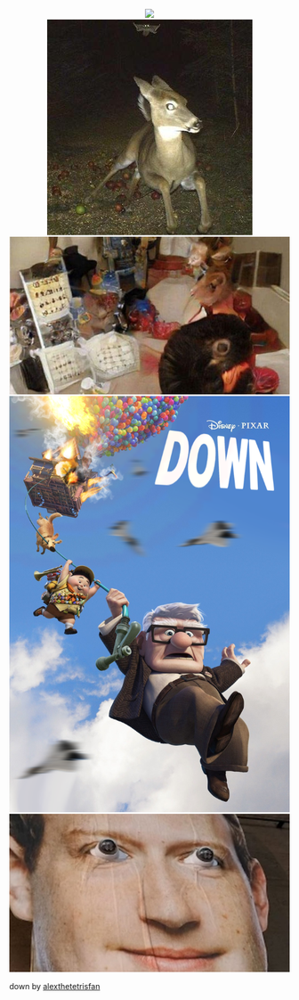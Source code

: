 <p align="center" style="width=600; height=100;">
  <img src="https://avatars.githubusercontent.com/u/41675181?v=4"/>
  <br>
  <img src="./intense.jpg"/>
  <br>
  <img src="./name on thing.jpg"/>
  <br>
  <img src="./down.png"/>
  <br>
  <img src="./privacy.jpeg"/>
<p>

<span>down by <a href="https://www.deviantart.com/alexthetetrisfan/gallery">alexthetetrisfan</a></span>
